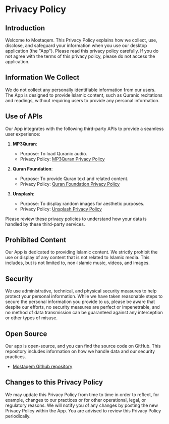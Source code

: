 # Privacy Policy

## Introduction
Welcome to Mostaqem. This Privacy Policy explains how we collect, use, disclose, and safeguard your information when you use our desktop application (the "App"). Please read this privacy policy carefully. If you do not agree with the terms of this privacy policy, please do not access the application.

## Information We Collect
We do not collect any personally identifiable information from our users. The App is designed to provide Islamic content, such as Quranic recitations and readings, without requiring users to provide any personal information.

## Use of APIs
Our App integrates with the following third-party APIs to provide a seamless user experience:

1. **MP3Quran**:
   - Purpose: To load Quranic audio.
   - Privacy Policy: [MP3Quran Privacy Policy](https://mp3quran.net/ar/privacy)
   
2. **Quran Foundation**:
   - Purpose: To provide Quran text and related content.
   - Privacy Policy: [Quran Foundation Privacy Policy](https://quran.com/privacy)
   
3. **Unsplash**:
   - Purpose: To display random images for aesthetic purposes.
   - Privacy Policy: [Unsplash Privacy Policy](https://unsplash.com/api-terms)

Please review these privacy policies to understand how your data is handled by these third-party services.

## Prohibited Content
Our App is dedicated to providing Islamic content. We strictly prohibit the use or display of any content that is not related to Islamic media. This includes, but is not limited to, non-Islamic music, videos, and images.

## Security
We use administrative, technical, and physical security measures to help protect your personal information. While we have taken reasonable steps to secure the personal information you provide to us, please be aware that despite our efforts, no security measures are perfect or impenetrable, and no method of data transmission can be guaranteed against any interception or other types of misuse.

## Open Source
Our app is open-source, and you can find the source code on GitHub. This repository includes information on how we handle data and our security practices.

- [Mostaqem Github repository](https://github.com/Mostaqem/mostaqem_desktop)

## Changes to this Privacy Policy
We may update this Privacy Policy from time to time in order to reflect, for example, changes to our practices or for other operational, legal, or regulatory reasons. We will notify you of any changes by posting the new Privacy Policy within the App. You are advised to review this Privacy Policy periodically.

